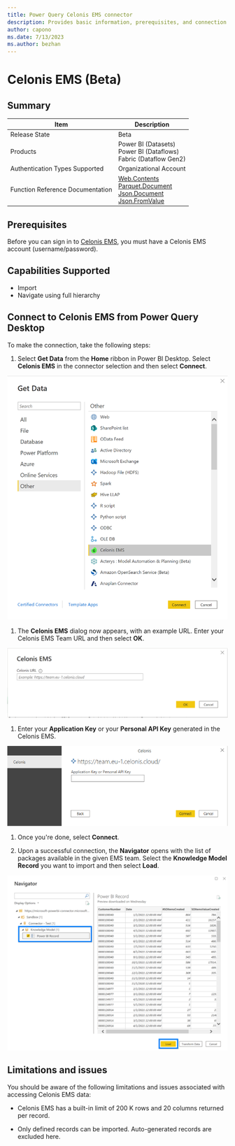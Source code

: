 ```yaml
---
title: Power Query Celonis EMS connector
description: Provides basic information, prerequisites, and connection steps for Celonis EMS.
author: capono
ms.date: 7/13/2023 
ms.author: bezhan
---
```


# Celonis EMS (Beta)

## Summary

| Item | Description |
| ---- | ----------- |
| Release State | Beta |
| Products | Power BI (Datasets) </br> Power BI (Dataflows)<br/>Fabric (Dataflow Gen2) |
| Authentication Types Supported | Organizational Account |
| Function Reference Documentation | [Web.Contents](/powerquery-m/web-contents) </br> [Parquet.Document](/power-query/connectors/parquet) </br> [Json.Document](/powerquery-m/json-document) </br> [Json.FromValue](/powerquery-m/json-fromvalue)|

## Prerequisites

Before you can sign in to [Celonis EMS](https://celon.is/EMS-Platform), you must have a Celonis EMS account (username/password).

## Capabilities Supported

* Import
* Navigate using full hierarchy

## Connect to Celonis EMS from Power Query Desktop

To make the connection, take the following steps:

1. Select **Get Data** from the **Home** ribbon in Power BI Desktop. Select **Celonis EMS** in the connector selection and then select **Connect**.

![Screenshot of Get Data dialog showing the Celonis EMS connector selected.](media/celonis-ems/get-data.png)

1. The **Celonis EMS** dialog now appears, with an example URL. Enter your Celonis EMS Team URL and then select **OK**.

![Screenshot of the Celonis EMS dialog with the Celonis EMS URL entered.](media/celonis-ems/set-url.png)

1. Enter your **Application Key** or your **Personal API Key** generated in the Celonis EMS.

![Screenshot of the authentication dialog where you enter your key for authentication.](media/celonis-ems/authentication.png)
  
1. Once you're done, select **Connect**.
  
1. Upon a successful connection, the **Navigator** opens with the list of packages available in the given EMS team. Select the **Knowledge Model Record** you want to import and then select **Load**.

![Navigate to package](media/celonis-ems/navigator.png)

## Limitations and issues

You should be aware of the following limitations and issues associated with accessing Celonis EMS data:

* Celonis EMS has a built-in limit of 200 K rows and 20 columns returned per record.

* Only defined records can be imported. Auto-generated records are excluded here.
